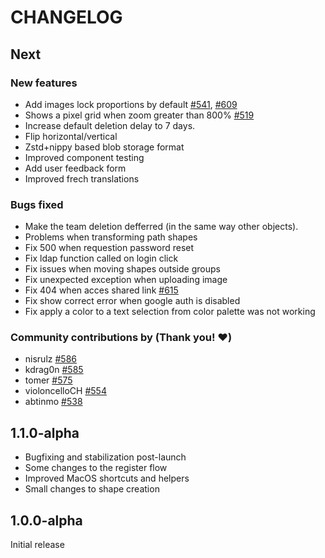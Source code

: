 # CHANGELOG #

## Next

### New features

- Add images lock proportions by default [#541](https://github.com/penpot/penpot/discussions/541), [#609](https://github.com/penpot/penpot/issues/609)
- Shows a pixel grid when zoom greater than 800% [#519](https://github.com/penpot/penpot/discussions/519)
- Increase default deletion delay to 7 days.
- Flip horizontal/vertical
- Zstd+nippy based blob storage format
- Improved component testing
- Add user feedback form
- Improved frech translations

### Bugs fixed

- Make the team deletion defferred (in the same way other objects).
- Problems when transforming path shapes
- Fix 500 when requestion password reset
- Fix ldap function called on login click
- Fix issues when moving shapes outside groups
- Fix unexpected exception when uploading image
- Fix 404 when acces shared link [#615](https://github.com/penpot/penpot/issues/615)
- Fix show correct error when google auth is disabled
- Fix apply a color to a text selection from color palette was not working

### Community contributions by (Thank you! :heart:)

- nisrulz [#586](https://github.com/penpot/penpot/pull/586)
- kdrag0n [#585](https://github.com/penpot/penpot/pull/585)
- tomer [#575](https://github.com/penpot/penpot/pull/575)
- violoncelloCH [#554](https://github.com/penpot/penpot/pull/554)
- abtinmo [#538](https://github.com/penpot/penpot/pull/538)

## 1.1.0-alpha

- Bugfixing and stabilization post-launch
- Some changes to the register flow
- Improved MacOS shortcuts and helpers
- Small changes to shape creation


## 1.0.0-alpha

Initial release
